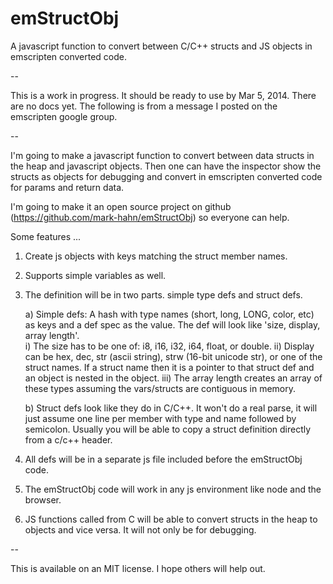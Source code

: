 emStructObj
===========

A javascript function to convert between C/C++ structs and JS objects in emscripten converted code.

--

This is a work in progress.  It should be ready to use by Mar 5, 2014.  There are no docs yet.  The following is from a message I posted on the emscripten google group.

--

I'm going to make a javascript function to convert between data structs in the heap and javascript objects.  Then one can have the inspector show the structs as objects for debugging and convert in emscripten converted code for params and return data.

I'm going to make it an open source project on github (https://github.com/mark-hahn/emStructObj) so everyone can help.

Some features ...

1) Create js objects with keys matching the struct member names.

2) Supports simple variables as well.

3) The definition will be in two parts.  simple type defs and struct defs.  
    
    a) Simple defs: A hash with type names (short, long, LONG, color, etc) as keys and a def spec as the value.  The def will look like 'size, display, array length'.  
        i) The size has to be one of: i8, i16, i32, i64, float, or double.
        ii) Display can be hex, dec, str (ascii string), strw (16-bit unicode str), or one of the struct names.  If a struct name then it is a pointer to that struct def and an object is nested in the object.
        iii) The array length creates an array of these types assuming the vars/structs are contiguous in memory.

    b) Struct defs look like they do in C/C++.   It won't do a real parse, it will just assume one line per member with type and name followed by semicolon.  Usually you will be able to copy a struct definition directly from a c/c++ header. 

4) All defs will be in a separate js file included before the emStructObj code.  

5) The emStructObj code will work in any js environment like node and the browser.

6) JS functions called from C will be able to convert structs in the heap to objects and vice versa.  It will not only be for debugging.

--

This is available on an MIT license.  I hope others will help out.

